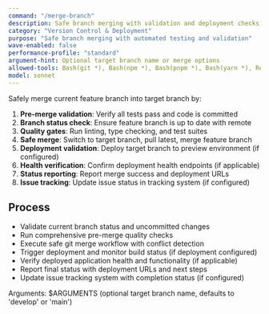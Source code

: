 ```yaml
---
command: "/merge-branch"
description: Safe branch merging with validation and deployment checks
category: "Version Control & Deployment"
purpose: "Safe branch merging with automated testing and validation"
wave-enabled: false
performance-profile: "standard"
argument-hint: Optional target branch name or merge options
allowed-tools: Bash(git *), Bash(npm *), Bash(pnpm *), Bash(yarn *), Read, Edit, Grep, Glob, TodoWrite
model: sonnet
---
```


Safely merge current feature branch into target branch by:

1. **Pre-merge validation**: Verify all tests pass and code is committed
2. **Branch status check**: Ensure feature branch is up to date with remote
3. **Quality gates**: Run linting, type checking, and test suites
4. **Safe merge**: Switch to target branch, pull latest, merge feature branch
5. **Deployment validation**: Deploy target branch to preview environment (if configured)
6. **Health verification**: Confirm deployment health endpoints (if applicable)
7. **Status reporting**: Report merge success and deployment URLs
8. **Issue tracking**: Update issue status in tracking system (if configured)

## Process

- Validate current branch status and uncommitted changes
- Run comprehensive pre-merge quality checks
- Execute safe git merge workflow with conflict detection
- Trigger deployment and monitor build status (if deployment configured)
- Verify deployed application health and functionality (if applicable)
- Report final status with deployment URLs and next steps
- Update issue tracking system with completion status (if configured)

Arguments: $ARGUMENTS (optional target branch name, defaults to 'develop' or 'main')